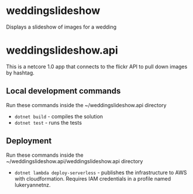 # weddingslideshow
Displays a slideshow of images for a wedding

# weddingslideshow.api
This is a netcore 1.0 app that connects to the flickr API to pull down images by hashtag.

## Local development commands
Run these commands inside the ~/weddingslideshow.api directory
* `dotnet build` - compiles the solution
* `dotnet test` - runs the tests

## Deployment
Run these commands inside the ~/weddingslideshow.api/weddingslideshow.api directory
* `dotnet lambda deploy-serverless` - publishes the infrastructure to AWS with cloudformation. Requires IAM credentials in a profile named lukeryannetnz.